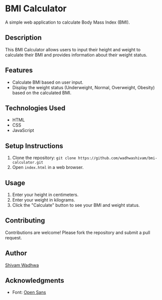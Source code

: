 # BMI Calculator

A simple web application to calculate Body Mass Index (BMI).

## Description

This BMI Calculator allows users to input their height and weight to calculate their BMI and provides information about their weight status.

## Features

- Calculate BMI based on user input.
- Display the weight status (Underweight, Normal, Overweight, Obesity) based on the calculated BMI.

## Technologies Used

- HTML
- CSS
- JavaScript

## Setup Instructions

1. Clone the repository: `git clone https://github.com/wadhwashivam/bmi-calculator.git`
2. Open `index.html` in a web browser.

## Usage

1. Enter your height in centimeters.
2. Enter your weight in kilograms.
3. Click the "Calculate" button to see your BMI and weight status.

## Contributing

Contributions are welcome! Please fork the repository and submit a pull request.

## Author

[Shivam Wadhwa](https://github.com/wadhwashivam)

## Acknowledgments

- Font: [Open Sans](https://fonts.google.com/css2?family=Open+Sans&display=swap)
